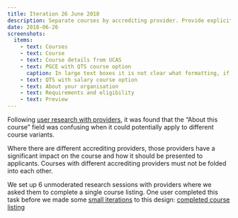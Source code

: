 ```yaml
---
title: Iteration 26 June 2018
description: Separate courses by accrediting provider. Provide explicit fields for each course offered.
date: 2018-06-26
screenshots:
  items:
    - text: Courses
    - text: Course
    - text: Course details from UCAS
    - text: PGCE with QTS course option
      caption: In large text boxes it is not clear what formatting, if any, a user can put in. We’ve seen users assume that paragraphs and lists are accepted.
    - text: QTS with salary course option
    - text: About your organisation
    - text: Requirements and eligibility
    - text: Preview
---
```


Following [user research with providers](/publish-teacher-training-courses/school-direct-view), it was found that the “About this course” field was confusing when it could potentially apply to different course variants.

Where there are different accrediting providers, those providers have a significant impact on the course and how it should be presented to applicants. Courses with different accrediting providers must not be folded into each other.

We set up 6 unmoderated research sessions with providers where we asked them to complete a single course listing. One user completed this task before we made some [small iterations](/publish-teacher-training-courses/iteration-june-28) to this design: [completed course listing](https://docs.google.com/document/d/19zLJb1fplLHmrxZ2VlPsWCfdhqfK0DuoyKjCog8eeAE/edit?usp=sharing)
